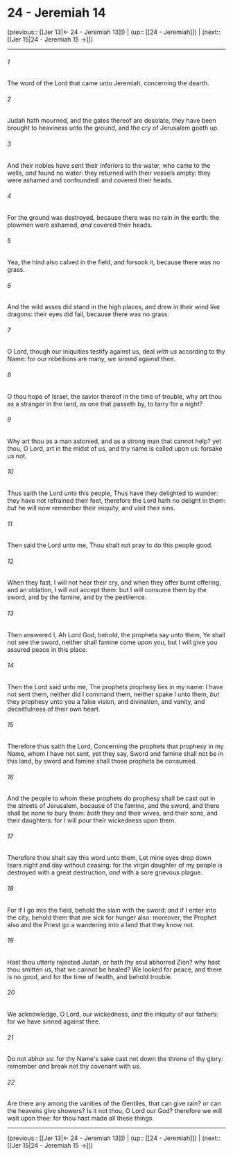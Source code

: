 # 24 - Jeremiah 14

(previous:: [[Jer 13|← 24 - Jeremiah 13]]) | (up:: [[24 - Jeremiah]]) | (next:: [[Jer 15|24 - Jeremiah 15 →]])

***


###### 1 
The word of the Lord that came unto Jeremiah, concerning the dearth. 

###### 2 
Judah hath mourned, and the gates thereof are desolate, they have been brought to heaviness unto the ground, and the cry of Jerusalem goeth up. 

###### 3 
And their nobles have sent their inferiors to the water, who came to the wells, _and_ found no water: they returned with their vessels empty: they were ashamed and confounded: and covered their heads. 

###### 4 
For the ground was destroyed, because there was no rain in the earth: the plowmen were ashamed, _and_ covered their heads. 

###### 5 
Yea, the hind also calved in the field, and forsook it, because there was no grass. 

###### 6 
And the wild asses did stand in the high places, and drew in their wind like dragons: their eyes did fail, because there was no grass. 

###### 7 
O Lord, though our iniquities testify against us, deal _with us_ according to thy Name: for our rebellions are many, we sinned against thee. 

###### 8 
O thou hope of Israel, the savior thereof in the time of trouble, why art thou as a stranger in the land, as one that passeth by, to tarry for a night? 

###### 9 
Why art thou as a man astonied, and as a strong man that cannot help? yet thou, O Lord, art in the midst of us, and thy name is called upon us: forsake us not. 

###### 10 
Thus saith the Lord unto this people, Thus have they delighted to wander: they have not refrained their feet, therefore the Lord hath no delight in them: _but_ he will now remember their iniquity, and visit their sins. 

###### 11 
Then said the Lord unto me, Thou shalt not pray to do this people good. 

###### 12 
When they fast, I will not hear their cry, and when they offer burnt offering, and an oblation, I will not accept them: but I will consume them by the sword, and by the famine, and by the pestilence. 

###### 13 
Then answered I, Ah Lord God, behold, the prophets say unto them, Ye shall not see the sword, neither shall famine come upon you, but I will give you assured peace in this place. 

###### 14 
Then the Lord said unto me, The prophets prophesy lies in my name: I have not sent them, neither did I command them, neither spake I unto them, _but_ they prophesy unto you a false vision, and divination, and vanity, and deceitfulness of their own heart. 

###### 15 
Therefore thus saith the Lord, Concerning the prophets that prophesy in my Name, whom I have not sent, yet they say, Sword and famine shall not be in this land, by sword and famine shall those prophets be consumed. 

###### 16 
And the people to whom these prophets do prophesy shall be cast out in the streets of Jerusalem, because of the famine, and the sword, and there shall be none to bury them: _both_ they and their wives, and their sons, and their daughters: for I will pour their wickedness upon them. 

###### 17 
Therefore thou shalt say this word unto them, Let mine eyes drop down tears night and day without ceasing: for the virgin daughter of my people is destroyed with a great destruction, _and_ with a sore grievous plague. 

###### 18 
For if I go into the field, behold the slain with the sword: and if I enter into the city, behold them that are sick for hunger also: moreover, the Prophet also and the Priest go a wandering into a land that they know not. 

###### 19 
Hast thou utterly rejected Judah, or hath thy soul abhorred Zion? why hast thou smitten us, that we cannot be healed? We looked for peace, and there is no good, and for the time of health, and behold trouble. 

###### 20 
We acknowledge, O Lord, our wickedness, _and_ the iniquity of our fathers: for we have sinned against thee. 

###### 21 
Do not abhor _us_: for thy Name's sake cast not down the throne of thy glory: remember _and_ break not thy covenant with us. 

###### 22 
Are there any among the vanities of the Gentiles, that can give rain? or can the heavens give showers? Is it not thou, O Lord our God? therefore we will wait upon thee: for thou hast made all these things.

***

(previous:: [[Jer 13|← 24 - Jeremiah 13]]) | (up:: [[24 - Jeremiah]]) | (next:: [[Jer 15|24 - Jeremiah 15 →]])
